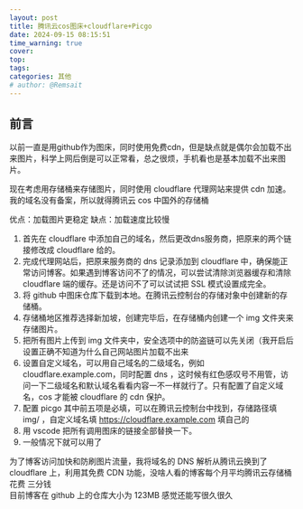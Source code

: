```yaml
---
layout: post
title: 腾讯云cos图床+cloudflare+Picgo
date: 2024-09-15 08:15:51
time_warning: true
cover: 
top: 
tags: 
categories: 其他
# author: @Remsait
---
```


## 前言
以前一直是用github作为图床，同时使用免费cdn，但是缺点就是偶尔会加载不出来图片，科学上网后倒是可以正常看，总之很烦，手机看也是基本加载不出来图片。

现在考虑用存储桶来存储图片，同时使用 cloudflare 代理网站来提供 cdn 加速。我的域名没有备案，所以就得腾讯云 cos 中国外的存储桶

<!-- more -->

优点：加载图片更稳定
缺点：加载速度比较慢

1. 首先在 cloudflare 中添加自己的域名，然后更改dns服务商，把原来的两个链接修改成 cloudflare 给的。
2. 完成代理网站后，把原来服务商的 dns 记录添加到 cloudflare 中，确保能正常访问博客。如果遇到博客访问不了的情况，可以尝试清除浏览器缓存和清除 cloudflare 端的缓存。还是访问不了可以试试把 SSL 模式设置成完全。
3. 将 github 中图床仓库下载到本地。在腾讯云控制台的存储对象中创建新的存储桶。
4. 存储桶地区推荐选择新加坡，创建完毕后，在存储桶内创建一个 img 文件夹来存储图片。
5. 把所有图片上传到 img 文件夹中，安全选项中的防盗链可以先关闭（我开启后设置正确不知道为什么自己网站图片加载不出来
6. 设置自定义域名，可以用自己域名的二级域名，例如 cloudflare.example.com，同时配置 dns ，这时候有红色感叹号不用管，访问一下二级域名和默认域名看看内容一不一样就行了。只有配置了自定义域名，cos 才能被 cloudflare 的 cdn 保护。
7. 配置 picgo 其中前五项是必填，可以在腾讯云控制台中找到，存储路径填 img/ ，自定义域名填 https://cloudflare.example.com 填自己的
8. 用 vscode 把所有调用图床的链接全部替换一下。
9. 一般情况下就可以用了



为了博客访问加快和防刷图片流量，我将域名的 DNS 解析从腾讯云换到了 cloudflare 上，利用其免费 CDN 功能，没啥人看的博客每个月平均腾讯云存储桶花费 三分钱   
目前博客在 github 上的仓库大小为 123MB 感觉还能写很久很久  